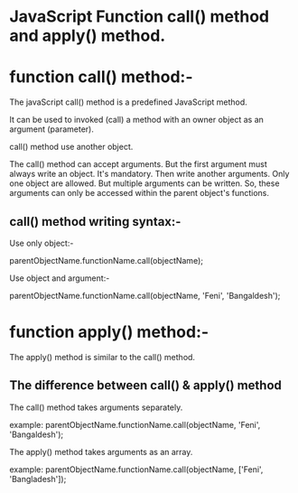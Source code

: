 # JavaScript Function call() method and apply() method.

# function call() method:-
The javaScript call() method is a predefined JavaScript method. 

It can be used to invoked (call) a method with an owner object as an argument (parameter).

call() method use another object.

The call() method can accept arguments. But the first argument must always write an object. It's mandatory. Then write another arguments. Only one object are allowed. But multiple arguments can be written. So, these arguments can only be accessed within the parent object's functions.

## call() method writing syntax:-

Use only object:-

parentObjectName.functionName.call(objectName);

Use object and argument:-

parentObjectName.functionName.call(objectName, 'Feni', 'Bangaldesh');


# function apply() method:-

The apply() method is similar to the call() method.

## The difference between call() & apply() method

The call() method takes arguments separately.

example: parentObjectName.functionName.call(objectName, 'Feni', 'Bangaldesh');

The apply() method takes arguments as an array.

example: parentObjectName.functionName.call(objectName, ['Feni', 'Bangladesh']);

 